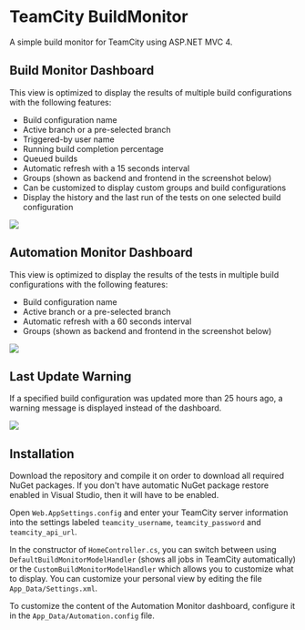 TeamCity BuildMonitor
===================

A simple build monitor for TeamCity using ASP.NET MVC 4.

Build Monitor Dashboard
-----------------------

This view is optimized to display the results of multiple build configurations with the following features:

- Build configuration name
- Active branch or a pre-selected branch
- Triggered-by user name
- Running build completion percentage
- Queued builds
- Automatic refresh with a 15 seconds interval
- Groups (shown as backend and frontend in the screenshot below)
- Can be customized to display custom groups and build configurations
- Display the history and the last run of the tests on one selected build configuration

![](https://raw.githubusercontent.com/balassy/TeamCity_BuildMonitor/master/BuildMonitor.png)

Automation Monitor Dashboard
----------------------------

This view is optimized to display the results of the tests in multiple build configurations with the following features:

- Build configuration name
- Active branch or a pre-selected branch
- Automatic refresh with a 60 seconds interval
- Groups (shown as backend and frontend in the screenshot below)

![](https://raw.githubusercontent.com/balassy/TeamCity_BuildMonitor/master/AutomationMonitor.png)

Last Update Warning
-------------------

If a specified build configuration was updated more than 25 hours ago, a warning message is displayed instead of the dashboard.

![](https://raw.githubusercontent.com/balassy/TeamCity_BuildMonitor/master/LastUpdateWarning.png)

Installation
-------------

Download the repository and compile it on order to download all required NuGet packages. If you don't have automatic NuGet package restore enabled in Visual Studio, then it will have to be enabled.

Open `Web.AppSettings.config` and enter your TeamCity server information into the settings labeled `teamcity_username`, `teamcity_password` and `teamcity_api_url`.

In the constructor of `HomeController.cs`, you can switch between using `DefaultBuildMonitorModelHandler` (shows all jobs in TeamCity automatically) or the `CustomBuildMonitorModelHandler` which allows you to customize what to display. You can customize your personal view by editing the file `App_Data/Settings.xml`.

To customize the content of the Automation Monitor dashboard, configure it in the `App_Data/Automation.config` file.